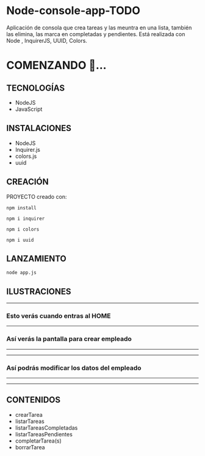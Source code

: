 # Node-console-app-TODO
Aplicación de consola que crea tareas y las meuntra en una lista, también las elimina, las marca en completadas y pendientes. Está realizada con Node , InquirerJS, UUID, Colors.


# COMENZANDO 🚀...

## TECNOLOGÍAS 
- NodeJS
- JavaScript

## INSTALACIONES
- NodeJS 
- Inquirer.js
- colors.js
- uuid


## CREACIÓN

PROYECTO creado con:

```npm install```

```npm i inquirer```

```npm i colors```

```npm i uuid```


## LANZAMIENTO

```node app.js```


## ILUSTRACIONES

---
### Esto verás cuando entras al HOME
---
### Así verás la pantalla para crear empleado
---


---
### Así podrás modificar los datos del empleado
---

---

## CONTENIDOS
- crearTarea
- listarTareas
- listarTareasCompletadas
- listarTareasPendientes
- completarTarea(s)
- borrarTarea
